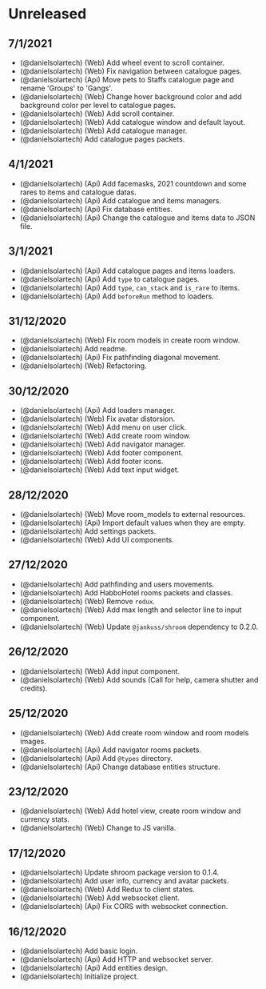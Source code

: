 # Unreleased

## 7/1/2021
- (@danielsolartech) (Web) Add wheel event to scroll container.
- (@danielsolartech) (Web) Fix navigation between catalogue pages.
- (@danielsolartech) (Api) Move pets to Staffs catalogue page and rename 'Groups' to 'Gangs'.
- (@danielsolartech) (Web) Change hover background color and add background color per level to catalogue pages.
- (@danielsolartech) (Web) Add scroll container.
- (@danielsolartech) (Web) Add catalogue window and default layout.
- (@danielsolartech) (Web) Add catalogue manager.
- (@danielsolartech) Add catalogue pages packets.

## 4/1/2021
- (@danielsolartech) (Api) Add facemasks, 2021 countdown and some rares to items and catalogue datas.
- (@danielsolartech) (Api) Add catalogue and items managers.
- (@danielsolartech) (Api) Fix database entities.
- (@danielsolartech) (Api) Change the catalogue and items data to JSON file.

## 3/1/2021
- (@danielsolartech) (Api) Add catalogue pages and items loaders.
- (@danielsolartech) (Api) Add `type` to catalogue pages.
- (@danielsolartech) (Api) Add `type`, `can_stack` and `is_rare` to items.
- (@danielsolartech) (Api) Add `beforeRun` method to loaders.

## 31/12/2020
- (@danielsolartech) (Web) Fix room models in create room window.
- (@danielsolartech) Add readme.
- (@danielsolartech) (Api) Fix pathfinding diagonal movement.
- (@danielsolartech) (Web) Refactoring.

## 30/12/2020
- (@danielsolartech) (Api) Add loaders manager.
- (@danielsolartech) (Web) Fix avatar distorsion.
- (@danielsolartech) (Web) Add menu on user click.
- (@danielsolartech) (Web) Add create room window.
- (@danielsolartech) (Web) Add navigator manager.
- (@danielsolartech) (Web) Add footer component.
- (@danielsolartech) (Web) Add footer icons.
- (@danielsolartech) (Web) Add text input widget.

## 28/12/2020
- (@danielsolartech) (Web) Move room_models to external resources.
- (@danielsolartech) (Api) Import default values when they are empty.
- (@danielsolartech) Add settings packets.
- (@danielsolartech) (Web) Add UI components.

## 27/12/2020
- (@danielsolartech) Add pathfinding and users movements.
- (@danielsolartech) Add HabboHotel rooms packets and classes.
- (@danielsolartech) (Web) Remove `redux`.
- (@danielsolartech) (Web) Add max length and selector line to input component.
- (@danielsolartech) (Web) Update `@jankuss/shroom` dependency to 0.2.0.

## 26/12/2020
- (@danielsolartech) (Web) Add input component.
- (@danielsolartech) (Web) Add sounds (Call for help, camera shutter and credits).

## 25/12/2020
- (@danielsolartech) (Web) Add create room window and room models images.
- (@danielsolartech) (Api) Add navigator rooms packets.
- (@danielsolartech) (Api) Add `@types` directory.
- (@danielsolartech) (Api) Change database entities structure.

## 23/12/2020
- (@danielsolartech) (Web) Add hotel view, create room window and currency stats.
- (@danielsolartech) (Web) Change to JS vanilla.

## 17/12/2020
- (@danielsolartech) Update shroom package version to 0.1.4.
- (@danielsolartech) Add user info, currency and avatar packets.
- (@danielsolartech) (Web) Add Redux to client states.
- (@danielsolartech) (Web) Add websocket client.
- (@danielsolartech) (Api) Fix CORS with websocket connection.

## 16/12/2020
- (@danielsolartech) Add basic login.
- (@danielsolartech) (Api) Add HTTP and websocket server.
- (@danielsolartech) (Api) Add entities design.
- (@danielsolartech) Initialize project.
